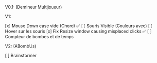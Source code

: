V0.1: (Demineur Multijoueur)

V1:

[x] Mouse Down case vide (Chord) :white_check_mark:
[ ] Souris Visible (Couleurs avec)
[ ] Hover sur les souris
[x] Fix Resize window causing misplaced clicks :white_check_mark:
[ ] Compteur de bombes et de temps

V2: (ABombUs)

[ ] Brainstormer
